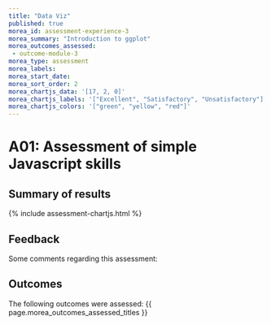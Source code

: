 ```yaml
---
title: "Data Viz"
published: true
morea_id: assessment-experience-3
morea_summary: "Introduction to ggplot"
morea_outcomes_assessed:
 - outcome-module-3
morea_type: assessment
morea_labels:
morea_start_date: 
morea_sort_order: 2
morea_chartjs_data: '[17, 2, 0]'
morea_chartjs_labels: '["Excellent", "Satisfactory", "Unsatisfactory"]'
morea_chartjs_colors: '["green", "yellow", "red"]'
---
```

# A01: Assessment of simple Javascript skills

## Summary of results


{%  include assessment-chartjs.html  %}

## Feedback

Some comments regarding this assessment:


## Outcomes

The following outcomes were assessed: {{ page.morea_outcomes_assessed_titles }}


